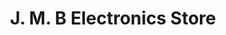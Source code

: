 ---
title: "J. M. B Electronics Store"
url: /monrovia/j-m-b-electronics-store/
shop: electronics
---